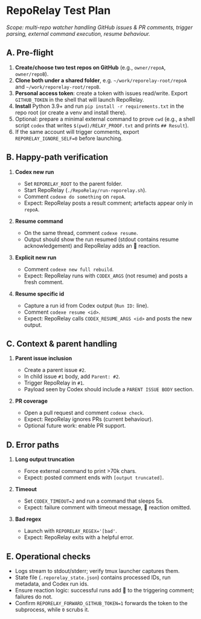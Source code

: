 # RepoRelay Test Plan

_Scope: multi-repo watcher handling GitHub issues & PR comments, trigger parsing, external command execution, resume behaviour._

## A. Pre-flight

1. **Create/choose two test repos on GitHub** (e.g., `owner/repoA`, `owner/repoB`).
2. **Clone both under a shared folder**, e.g. `~/work/reporelay-root/repoA` and `~/work/reporelay-root/repoB`.
3. **Personal access token**: create a token with issues read/write. Export `GITHUB_TOKEN` in the shell that will launch RepoRelay.
4. **Install** Python 3.9+ and run `pip install -r requirements.txt` in the repo root (or create a venv and install there).
5. Optional: prepare a minimal external command to prove `cwd` (e.g., a shell script `codex` that writes `$(pwd)/RELAY_PROOF.txt` and prints `## Result`).
6. If the same account will trigger comments, export `REPORELAY_IGNORE_SELF=0` before launching.

## B. Happy-path verification

1. **Codex new run**  
   - Set `REPORELAY_ROOT` to the parent folder.  
   - Start RepoRelay (`./RepoRelay/run-reporelay.sh`).  
   - Comment `codexe do something` on `repoA`.  
   - Expect: RepoRelay posts a result comment; artefacts appear only in `repoA`.

2. **Resume command**  
   - On the same thread, comment `codexe resume`.  
   - Output should show the run resumed (stdout contains resume acknowledgement) and RepoRelay adds an 👀 reaction.

3. **Explicit new run**  
   - Comment `codexe new full rebuild`.  
   - Expect: RepoRelay runs with `CODEX_ARGS` (not resume) and posts a fresh comment.

4. **Resume specific id**  
   - Capture a run id from Codex output (`Run ID:` line).  
   - Comment `codexe resume <id>`.  
   - Expect: RepoRelay calls `CODEX_RESUME_ARGS <id>` and posts the new output.

## C. Context & parent handling

1. **Parent issue inclusion**  
   - Create a parent issue `#2`.  
   - In child issue `#1` body, add `Parent: #2`.  
   - Trigger RepoRelay in `#1`.  
   - Payload seen by Codex should include a `PARENT ISSUE BODY` section.

2. **PR coverage**  
   - Open a pull request and comment `codexe check`.  
   - Expect: RepoRelay ignores PRs (current behaviour).  
   - Optional future work: enable PR support.

## D. Error paths

1. **Long output truncation**  
   - Force external command to print >70k chars.  
   - Expect: posted comment ends with `[output truncated]`.

2. **Timeout**  
   - Set `CODEX_TIMEOUT=2` and run a command that sleeps 5s.  
   - Expect: failure comment with timeout message, 👀 reaction omitted.

3. **Bad regex**  
   - Launch with `REPORELAY_REGEX='[bad'`.  
   - Expect: RepoRelay exits with a helpful error.

## E. Operational checks

- Logs stream to stdout/stderr; verify tmux launcher captures them.
- State file (`.reporelay_state.json`) contains processed IDs, run metadata, and Codex run ids.
- Ensure reaction logic: successful runs add 👀 to the triggering comment; failures do not.
- Confirm `REPORELAY_FORWARD_GITHUB_TOKEN=1` forwards the token to the subprocess, while `0` scrubs it.

